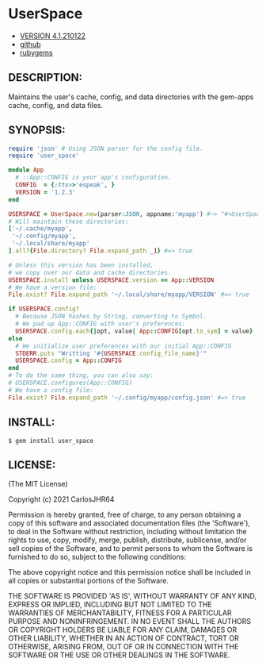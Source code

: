 # UserSpace

* [VERSION 4.1.210122](https://github.com/carlosjhr64/user_space/releases)
* [github](https://www.github.com/carlosjhr64/user_space)
* [rubygems](https://rubygems.org/gems/user_space)

## DESCRIPTION:

Maintains the user's cache, config, and data directories
with the gem-apps cache, config, and data files.

## SYNOPSIS:

```ruby
require 'json' # Using JSON parser for the config file.
require 'user_space'

module App
  # ::App::CONFIG is your app's configuration.
  CONFIG  = {:tts=>'espeak', }
  VERSION = '1.2.3'
end

USERSPACE = UserSpace.new(parser:JSON, appname:'myapp') #~> ^#<UserSpace:
# Will maintain these directories:
['~/.cache/myapp',
 '~/.config/myapp',
 '~/.local/share/myapp'
].all?{File.directory? File.expand_path _1} #=> true

# Unless this version has been installed,
# we copy over our data and cache directories.
USERSPACE.install unless USERSPACE.version == App::VERSION
# We have a version file:
File.exist? File.expand_path '~/.local/share/myapp/VERSION' #=> true

if USERSPACE.config?
  # Because JSON hashes by String, converting to Symbol.
  # We pad up App::CONFIG with user's preferences:
  USERSPACE.config.each{|opt, value| App::CONFIG[opt.to_sym] = value}
else
  # We initialize user preferences with our initial App::CONFIG
  STDERR.puts "Writting '#{USERSPACE.config_file_name}'"
  USERSPACE.config = App::CONFIG
end
# To do the same thing, you can also say:
# USERSPACE.configures(App::CONFIG)
# We have a config file:
File.exist? File.expand_path '~/.config/myapp/config.json' #=> true
```

## INSTALL:

```shell
$ gem install user_space
```

## LICENSE:

(The MIT License)

Copyright (c) 2021 CarlosJHR64

Permission is hereby granted, free of charge, to any person obtaining
a copy of this software and associated documentation files (the
'Software'), to deal in the Software without restriction, including
without limitation the rights to use, copy, modify, merge, publish,
distribute, sublicense, and/or sell copies of the Software, and to
permit persons to whom the Software is furnished to do so, subject to
the following conditions:

The above copyright notice and this permission notice shall be
included in all copies or substantial portions of the Software.

THE SOFTWARE IS PROVIDED 'AS IS', WITHOUT WARRANTY OF ANY KIND,
EXPRESS OR IMPLIED, INCLUDING BUT NOT LIMITED TO THE WARRANTIES OF
MERCHANTABILITY, FITNESS FOR A PARTICULAR PURPOSE AND NONINFRINGEMENT.
IN NO EVENT SHALL THE AUTHORS OR COPYRIGHT HOLDERS BE LIABLE FOR ANY
CLAIM, DAMAGES OR OTHER LIABILITY, WHETHER IN AN ACTION OF CONTRACT,
TORT OR OTHERWISE, ARISING FROM, OUT OF OR IN CONNECTION WITH THE
SOFTWARE OR THE USE OR OTHER DEALINGS IN THE SOFTWARE.
